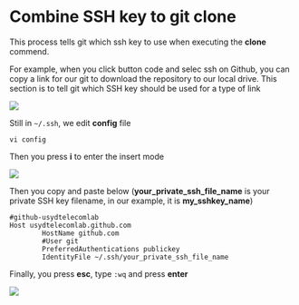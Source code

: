 # Combine SSH key to git clone

This process tells git which ssh key to use when executing the **clone** commend.

For example, when you click button code and selec ssh on Github, you can copy a link for our git to download the repository to our local drive. This section is to tell git which SSH key should be used for a type of link

![](../../.gitbook/assets/git\_clone\_link.png)

Still in `~/.ssh`, we edit **config** file

```
vi config
```

Then you press **i** to enter the insert mode

![](../../.gitbook/assets/insert\_mode.png)

Then you copy and paste below (**your\_private\_ssh\_file\_name** is your private SSH key filename, in our example, it is **my\_sshkey\_name**)

```
#github-usydtelecomlab
Host usydtelecomlab.github.com
        HostName github.com
        #User git
        PreferredAuthentications publickey
        IdentityFile ~/.ssh/your_private_ssh_file_name
```

Finally, you press **esc**, type `:wq` and press **enter**

![](../../.gitbook/assets/save\_mode.png)
